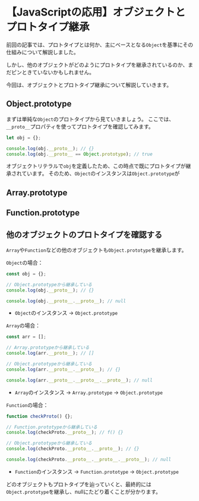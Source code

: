 # 【JavaScriptの応用】オブジェクトとプロトタイプ継承

前回の記事では、プロトタイプとは何か、主にベースとなる```Object```を基準にその仕組みについて解説しました。

しかし、他のオブジェクトがどのようにプロトタイプを継承されているのか、まだピンときていないかもしれません。

今回は、オブジェクトとプロトタイプ継承について解説していきます。

## Object.prototype
まずは単純な```Object```のプロトタイプから見ていきましょう。
ここでは、```__proto__```プロパティを使ってプロトタイプを確認してみます。

```javascript
let obj = {};

console.log(obj.__proto__); // {}
console.log(obj.__proto__ == Object.prototype); // true
```
オブジェクトリテラルで```obj```を定義したため、この時点で既にプロトタイプが継承されています。
そのため、```Object```のインスタンスは```Object.prototype```が

## Array.prototype

## Function.prototype


## 他のオブジェクトのプロトタイプを確認する
```Array```や```Function```などの他のオブジェクトも```Object.prototype```を継承します。


```Object```の場合：
```javascript
const obj = {};

// Object.prototypeから継承している
console.log(obj.__proto__); // {}

console.log(obj.__proto__.__proto__); // null
 ```
* ```Object```のインスタンス → ```Object.prototype```

```Array```の場合：
```javascript
const arr = [];

// Array.prototypeから継承している
console.log(arr.__proto__); // []

// Object.prototypeから継承している
console.log(arr.__proto__.__proto__); // {}

console.log(arr.__proto__.__proto__.__proto__); // null
 ```
* ```Array```のインスタンス → ```Array.prototype``` → ```Object.prototype```

```Function```の場合：
```javascript
function checkProto() {};

// Function.prototypeから継承している
console.log(checkProto.__proto__); // f() {}

// Object.prototypeから継承している
console.log(checkProto.__proto__.__proto__); // {}

console.log(checkProto.__proto__.__proto__.__proto__); // null
 ```
* ```Function```のインスタンス → ```Function.prototype``` → ```Object.prototype```

どのオブジェクトもプロトタイプを辿っていくと、最終的には```Object.prototype```を継承し、nullにたどり着くことが分かります。